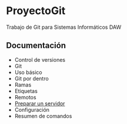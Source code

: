 # ProyectoGit
Trabajo de Git para Sistemas Informáticos DAW

<h2> Documentación</h2>

- Control de versiones
- Git
- Uso básico
- Git por dentro
- Ramas
- Etiquetas
- Remotos
- <a href="Servidor.md"> Preparar un servidor</a>
- Configuración
- Resumen de comandos

